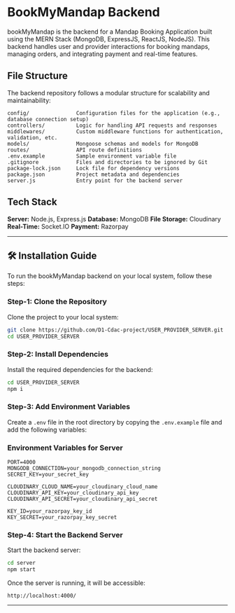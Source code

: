 # BookMyMandap Backend

bookMyMandap is the backend for a Mandap Booking Application built using the MERN Stack (MongoDB, ExpressJS, ReactJS, NodeJS).
This backend handles user and provider interactions for booking mandaps, managing orders, and integrating payment and real-time features.

## File Structure

The backend repository follows a modular structure for scalability and maintainability:

```
config/               Configuration files for the application (e.g., database connection setup)
controllers/          Logic for handling API requests and responses
middlewares/          Custom middleware functions for authentication, validation, etc.
models/               Mongoose schemas and models for MongoDB
routes/               API route definitions
.env.example          Sample environment variable file
.gitignore            Files and directories to be ignored by Git
package-lock.json     Lock file for dependency versions
package.json          Project metadata and dependencies
server.js             Entry point for the backend server
```

## Tech Stack

**Server:** Node.js, Express.js
**Database:** MongoDB
**File Storage:** Cloudinary
**Real-Time:** Socket.IO
**Payment:** Razorpay

---

## 🛠️ Installation Guide

To run the bookMyMandap backend on your local system, follow these steps:

### Step-1: Clone the Repository

Clone the project to your local system:

```bash
git clone https://github.com/D1-Cdac-project/USER_PROVIDER_SERVER.git
cd USER_PROVIDER_SERVER
```

### Step-2: Install Dependencies

Install the required dependencies for the backend:

```bash
cd USER_PROVIDER_SERVER
npm i
```

### Step-3: Add Environment Variables

Create a `.env` file in the root directory by copying the `.env.example` file and add the following variables:

### Environment Variables for Server

```env
PORT=4000
MONGODB_CONNECTION=your_mongodb_connection_string
SECRET_KEY=your_secret_key

CLOUDINARY_CLOUD_NAME=your_cloudinary_cloud_name
CLOUDINARY_API_KEY=your_cloudinary_api_key
CLOUDINARY_API_SECRET=your_cloudinary_api_secret

KEY_ID=your_razorpay_key_id
KEY_SECRET=your_razorpay_key_secret
```

### Step-4: Start the Backend Server

Start the backend server:

```bash
cd server
npm start
```

Once the server is running, it will be accessible:

```
http://localhost:4000/
```

---
